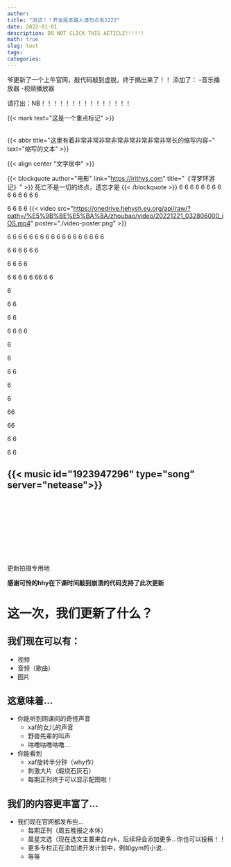 ```yaml
---
author: 
title: "测试！！开发版本路人请勿点击2222"
date: 2022-01-01
description: DO NOT CLICK THIS AETICLE!!!!!!
math: true
slug: test
tags:
categories:
---
```

<link rel="stylesheet" href="APlayer.min.css">
<div id="aplayer"></div>
<script src="APlayer.min.js"></script>

爷更新了一个上午官网，敲代码敲到虚脱，终于搞出来了！！
添加了：
-音乐播放器
-视频播放器

请打出：NB！！！！！！！！！！！！！！！

{{< mark text="这是一个重点标记" >}}

<br>
{{< abbr title="这里有着非常非常非常非常非常非常非常非常长的缩写内容~" text="缩写的文本" >}}

{{< align center "文字居中" >}}

{{< blockquote author="电影" link="https://irithys.com" title="《寻梦环游记》" >}}
死亡不是一切的终点，遗忘才是
{{< /blockquote >}}
6
6
6
6
6
6
6
6
6
6
6
6
6
6

6
6
6
6
{{< video src="https://onedrive.hehysh.eu.org/api/raw/?path=/%E5%9B%BE%E5%BA%8A/zhoubao/video/20221221_032806000_iOS.mp4" poster="./video-poster.png" >}}

6
6
6
6
6
6
6
6
6
6
6
6
6
6
6
6
6
6

6
6
6
6
6
6

6
6
6
6

6
6
6
6
6
66
6
6

6

6
6

6
6

6
6
6
6

6

6

6
6

6

6

66

66

6
6

6
6


{{< music id="1923947296" type="song" server="netease">}}
<br>
<br>
<br>
<br>
<br>
<br>
<br>
---
更新拍摄专用地

**感谢可怜的hhy在下课时间敲到崩溃的代码支持了此次更新**
# 这一次，我们更新了什么？
## 我们现在可以有：
- 视频
- 音频（歌曲）
- 图片
## 这意味着...
- 你能听到网课间的奇怪声音
  - xaf的女儿的声音
  - 野兽先辈的叫声
  - 咕噜咕噜咕噜...
- 你能看到
  - xaf旋转半分钟（why作）
  - 刺激大片（煅烧石灰石）
  - 每期正刊终于可以显示配图啦！  

## 我们的内容更丰富了...
- 我们现在官网都发布些...
  - 每期正刊（周五晚报之本体）
  - 晨星文选（现在选文主要来自zyk，后续将会添加更多...你也可以投稿！！
  - 更多专栏正在添加进开发计划中，例如gym的小说...
  - 等等